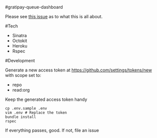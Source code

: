 #gratipay-queue-dashboard

Please see [this issue](https://github.com/gratipay/inside.gratipay.com/issues/157) as to what this is all about.

#Tech

- Sinatra
- Octokit
- Heroku
- Rspec

#Development

Generate a new access token at <https://github.com/settings/tokens/new> with scope set to:

- repo
- read:org

Keep the generated access token handy

    cp .env.sample .env
    vim .env # Replace the token
    bundle install
    rspec

If everything passes, good. If not, file an issue
